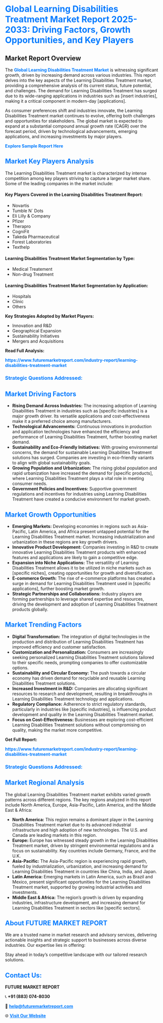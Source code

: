 <h1 style="color: #007BFF;">Global Learning Disabilities Treatment Market Report 2025-2033: Driving Factors, Growth Opportunities, and Key Players</h1>

<section id="overview">
<h2>Market Report Overview</h2>
<p>The <a href="https://www.futuremarketreport.com/industry-report/learning-disabilities-treatment-market" style="color: #007BFF; text-decoration: none;"><strong>Global Learning Disabilities Treatment Market</strong></a> is witnessing significant growth, driven by increasing demand across various industries. This report delves into the key aspects of the Learning Disabilities Treatment market, providing a comprehensive analysis of its current status, future potential, and challenges. The demand for Learning Disabilities Treatment has surged due to its wide-ranging applications in industries such as [insert industries], making it a critical component in modern-day [applications].</p>
<p>As consumer preferences shift and industries innovate, the Learning Disabilities Treatment market continues to evolve, offering both challenges and opportunities for stakeholders. The global market is expected to expand at a substantial compound annual growth rate (CAGR) over the forecast period, driven by technological advancements, emerging applications, and increasing investments by major players.</p>
</section>

<section id="overview">
<p><a href="https://www.futuremarketreport.com/request-sample/reportId=78263" style="color: #007BFF; text-decoration: none;"><strong>Explore Sample Report Here</strong></a></p>
</section>

<section id="key-players">
<h2 style="color: #007BFF;">Market Key Players Analysis</h2>
<p>The Learning Disabilities Treatment market is characterized by intense competition among key players striving to capture a larger market share. Some of the leading companies in the market include:</p>
<h4>Key Players Covered in the Learning Disabilities Treatment Report:</h4>
<ul><li>Novartis</li><li>Tumble N` Dots</li><li>Eli Lilly &amp; Company</li><li>Pfizer</li><li>Therapro</li><li>CogniFit</li><li>Takeda Pharmaceutical</li><li>Forest Laboratories</li><li>Texthelp</li></ul>
<h4>Learning Disabilities Treatment Market Segmentation by Type:</h4>
<ul><li>Medical Treatement</li><li>Non-drug Treatment</li></ul>

<h4>Learning Disabilities Treatment Market Segmentation by Application:</h4>
<ul><li>Hospitals</li><li>Clinic</li><li>Others</li></ul>
<p><strong>Key Strategies Adopted by Market Players:</strong></p>
<ul>
<li>Innovation and R&D</li>
<li>Geographical Expansion</li>
<li>Sustainability Initiatives</li>
<li>Mergers and Acquisitions</li>
</ul>
</section>

<section>
<p><strong>Read Full Analysis: </strong></p><a href="https://www.futuremarketreport.com/industry-report/learning-disabilities-treatment-market" style="color: #007BFF; text-decoration: none;"><strong>https://www.futuremarketreport.com/industry-report/learning-disabilities-treatment-market</strong></a>
<h3 style="color: #007BFF;">Strategic Questions Addressed:</h3>
</section>

<section id="driving-factors">
<h2 style="color: #007BFF;">Market Driving Factors</h2>
<ul>
<li><strong>Rising Demand Across Industries:</strong> The increasing adoption of Learning Disabilities Treatment in industries such as [specific industries] is a major growth driver. Its versatile applications and cost-effectiveness make it a preferred choice among manufacturers.</li>
<li><strong>Technological Advancements:</strong> Continuous innovations in production and application technologies have enhanced the efficiency and performance of Learning Disabilities Treatment, further boosting market demand.</li>
<li><strong>Sustainability and Eco-Friendly Initiatives:</strong> With growing environmental concerns, the demand for sustainable Learning Disabilities Treatment solutions has surged. Companies are investing in eco-friendly variants to align with global sustainability goals.</li>
<li><strong>Growing Population and Urbanization:</strong> The rising global population and rapid urbanization have increased the demand for [specific products], where Learning Disabilities Treatment plays a vital role in meeting consumer needs.</li>
<li><strong>Government Policies and Incentives:</strong> Supportive government regulations and incentives for industries using Learning Disabilities Treatment have created a conducive environment for market growth.</li>
</ul>
</section>

<section id="growth-opportunities">
<h2 style="color: #007BFF;">Market Growth Opportunities</h2>
<ul>
<li><strong>Emerging Markets:</strong> Developing economies in regions such as Asia-Pacific, Latin America, and Africa present untapped potential for the Learning Disabilities Treatment market. Increasing industrialization and urbanization in these regions are key growth drivers.</li>
<li><strong>Innovative Product Development:</strong> Companies investing in R&D to create innovative Learning Disabilities Treatment products with enhanced features and applications are likely to gain a competitive edge.</li>
<li><strong>Expansion into Niche Applications:</strong> The versatility of Learning Disabilities Treatment allows it to be utilized in niche markets such as [specific niches], creating opportunities for growth and diversification.</li>
<li><strong>E-commerce Growth:</strong> The rise of e-commerce platforms has created a surge in demand for Learning Disabilities Treatment used in [specific applications], further boosting market growth.</li>
<li><strong>Strategic Partnerships and Collaborations:</strong> Industry players are forming partnerships to leverage shared expertise and resources, driving the development and adoption of Learning Disabilities Treatment products globally.</li>
</ul>
</section>

<section id="trending-factors">
<h2 style="color: #007BFF;">Market Trending Factors</h2>
<ul>
<li><strong>Digital Transformation:</strong> The integration of digital technologies in the production and distribution of Learning Disabilities Treatment has improved efficiency and customer satisfaction.</li>
<li><strong>Customization and Personalization:</strong> Consumers are increasingly seeking personalized Learning Disabilities Treatment solutions tailored to their specific needs, prompting companies to offer customizable options.</li>
<li><strong>Sustainability and Circular Economy:</strong> The push towards a circular economy has driven demand for recyclable and reusable Learning Disabilities Treatment solutions.</li>
<li><strong>Increased Investment in R&D:</strong> Companies are allocating significant resources to research and development, resulting in breakthroughs in Learning Disabilities Treatment technology and applications.</li>
<li><strong>Regulatory Compliance:</strong> Adherence to strict regulatory standards, particularly in industries like [specific industries], is influencing product development and quality in the Learning Disabilities Treatment market.</li>
<li><strong>Focus on Cost-Effectiveness:</strong> Businesses are exploring cost-efficient Learning Disabilities Treatment solutions without compromising on quality, making the market more competitive.</li>
</ul>
</section>

<section>
<p><strong>Get Full Report: </strong></p><a href="https://www.futuremarketreport.com/industry-report/learning-disabilities-treatment-market" style="color: #007BFF; text-decoration: none;"><strong>https://www.futuremarketreport.com/industry-report/learning-disabilities-treatment-market</strong></a>
<h3 style="color: #007BFF;">Strategic Questions Addressed:</h3>
</section>


<section id="regional-analysis">
<h2 style="color: #007BFF;">Market Regional Analysis</h2>
<p>The global Learning Disabilities Treatment market exhibits varied growth patterns across different regions. The key regions analyzed in this report include North America, Europe, Asia-Pacific, Latin America, and the Middle East & Africa:</p>
<ul>
<li><strong>North America:</strong> This region remains a dominant player in the Learning Disabilities Treatment market due to its advanced industrial infrastructure and high adoption of new technologies. The U.S. and Canada are leading markets in this region.</li>
<li><strong>Europe:</strong> Europe has witnessed steady growth in the Learning Disabilities Treatment market, driven by stringent environmental regulations and a focus on sustainability. Key countries include Germany, France, and the U.K.</li>
<li><strong>Asia-Pacific:</strong> The Asia-Pacific region is experiencing rapid growth, fueled by industrialization, urbanization, and increasing demand for Learning Disabilities Treatment in countries like China, India, and Japan.</li>
<li><strong>Latin America:</strong> Emerging markets in Latin America, such as Brazil and Mexico, present significant opportunities for the Learning Disabilities Treatment market, supported by growing industrial activities and investments.</li>
<li><strong>Middle East & Africa:</strong> The region’s growth is driven by expanding industries, infrastructure development, and increasing demand for Learning Disabilities Treatment in sectors like [specific sectors].</li>
</ul>
</section>

<footer>
<h2 style="color: #007BFF;">About FUTURE MARKET REPORT</h2>
<p>We are a trusted name in market research and advisory services, delivering actionable insights and strategic support to businesses across diverse industries. Our expertise lies in offering:</p>

<p>Stay ahead in today’s competitive landscape with our tailored research solutions.</p>

<h2 style="color: #007BFF;">Contact Us:</h2>
<p><strong>FUTURE MARKET REPORT</strong></p>
<p>📞 <strong>+91 (883) 074-8030</strong></p>
<p>📧 <strong><a href="mailto:help@futuremarketreport.com" style="color: #007BFF;">help@futuremarketreport.com</a></strong></p>
<p>🌐 <strong><a href="https://www.futuremarketreport.com/" style="color: #007BFF;">Visit Our Website</a></strong></p>
</footer>